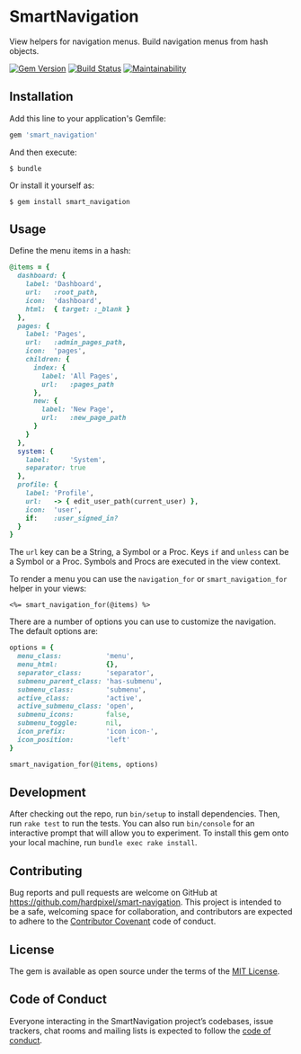 # SmartNavigation

View helpers for navigation menus. Build navigation menus from hash objects.

[![Gem Version](https://badge.fury.io/rb/smart_navigation.svg)](https://badge.fury.io/rb/smart_navigation)
[![Build Status](https://travis-ci.org/hardpixel/smart-navigation.svg?branch=master)](https://travis-ci.org/hardpixel/smart-navigation)
[![Maintainability](https://api.codeclimate.com/v1/badges/c484472c3989ff4a7c33/maintainability)](https://codeclimate.com/github/hardpixel/smart-navigation/maintainability)

## Installation

Add this line to your application's Gemfile:

```ruby
gem 'smart_navigation'
```

And then execute:

    $ bundle

Or install it yourself as:

    $ gem install smart_navigation

## Usage

Define the menu items in a hash:

```ruby
@items = {
  dashboard: {
    label: 'Dashboard',
    url:   :root_path,
    icon:  'dashboard',
    html:  { target: :_blank }
  },
  pages: {
    label: 'Pages',
    url:   :admin_pages_path,
    icon:  'pages',
    children: {
      index: {
        label: 'All Pages',
        url:   :pages_path
      },
      new: {
        label: 'New Page',
        url:   :new_page_path
      }
    }
  },
  system: {
    label:     'System',
    separator: true
  },
  profile: {
    label: 'Profile',
    url:   -> { edit_user_path(current_user) },
    icon:  'user',
    if:    :user_signed_in?
  }
}
```

The `url` key can be a String, a Symbol or a Proc. Keys `if` and `unless` can be a Symbol or a Proc. Symbols and Procs are executed in the view context.

To render a menu you can use the `navigation_for` or `smart_navigation_for` helper in your views:

```erb
<%= smart_navigation_for(@items) %>
```

There are a number of options you can use to customize the navigation. The default options are:

```ruby
options = {
  menu_class:           'menu',
  menu_html:            {},
  separator_class:      'separator',
  submenu_parent_class: 'has-submenu',
  submenu_class:        'submenu',
  active_class:         'active',
  active_submenu_class: 'open',
  submenu_icons:        false,
  submenu_toggle:       nil,
  icon_prefix:          'icon icon-',
  icon_position:        'left'
}

smart_navigation_for(@items, options)
```

## Development

After checking out the repo, run `bin/setup` to install dependencies. Then, run `rake test` to run the tests. You can also run `bin/console` for an interactive prompt that will allow you to experiment. To install this gem onto your local machine, run `bundle exec rake install`.

## Contributing

Bug reports and pull requests are welcome on GitHub at https://github.com/hardpixel/smart-navigation. This project is intended to be a safe, welcoming space for collaboration, and contributors are expected to adhere to the [Contributor Covenant](http://contributor-covenant.org) code of conduct.

## License

The gem is available as open source under the terms of the [MIT License](http://opensource.org/licenses/MIT).

## Code of Conduct

Everyone interacting in the SmartNavigation project’s codebases, issue trackers, chat rooms and mailing lists is expected to follow the [code of conduct](https://github.com/hardpixel/smart-navigation/blob/master/CODE_OF_CONDUCT.md).
